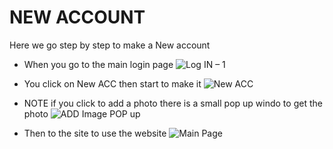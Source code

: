 # NEW ACCOUNT
Here we go step by step to make a New account 

* When you go to the main login page 
![Log IN – 1](https://user-images.githubusercontent.com/123515727/231377139-a0b62498-6c1f-4747-82b3-6a595ade449a.jpg)

* You click on New ACC then start to make it 
![New ACC](https://user-images.githubusercontent.com/123515727/231377321-e6b82298-f05e-4566-a3a8-ce70a8a6f68d.jpg)

* NOTE if you click to add a photo there is a small pop up windo to get the photo
![ADD Image POP up](https://user-images.githubusercontent.com/123515727/231377593-db4f64bb-eb49-4ffc-a9d5-70076cfa70fe.jpg)

* Then to the site to use the website
![Main Page](https://user-images.githubusercontent.com/123515727/231377726-ef038d72-496d-402c-8034-f95a966aa625.jpg)
